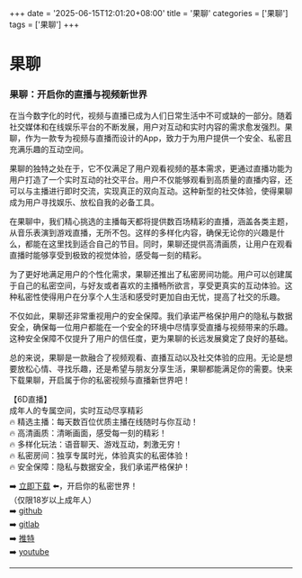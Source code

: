 +++
date = '2025-06-15T12:01:20+08:00'
title = '果聊'
categories = ['果聊']
tags = ['果聊']
+++

# 果聊

### 果聊：开启你的直播与视频新世界

在当今数字化的时代，视频与直播已成为人们日常生活中不可或缺的一部分。随着社交媒体和在线娱乐平台的不断发展，用户对互动和实时内容的需求愈发强烈。果聊，作为一款专为视频与直播而设计的App，致力于为用户提供一个安全、私密且充满乐趣的互动空间。

果聊的独特之处在于，它不仅满足了用户观看视频的基本需求，更通过直播功能为用户打造了一个实时互动的社交平台。用户不仅能够观看到高质量的直播内容，还可以与主播进行即时交流，实现真正的双向互动。这种新型的社交体验，使得果聊成为用户寻找娱乐、放松自我的必备工具。

在果聊中，我们精心挑选的主播每天都将提供数百场精彩的直播，涵盖各类主题，从音乐表演到游戏直播，无所不包。这样的多样化内容，确保无论你的兴趣是什么，都能在这里找到适合自己的节目。同时，果聊还提供高清画质，让用户在观看直播时能够享受到极致的视觉体验，感受每一刻的精彩。

为了更好地满足用户的个性化需求，果聊还推出了私密房间功能。用户可以创建属于自己的私密空间，与好友或者喜欢的主播畅所欲言，享受更真实的互动体验。这种私密性使得用户在分享个人生活和感受时更加自由无忧，提高了社交的乐趣。

不仅如此，果聊还非常重视用户的安全保障。我们承诺严格保护用户的隐私与数据安全，确保每一位用户都能在一个安全的环境中尽情享受直播与视频带来的乐趣。这种安全保障不仅提升了用户的信任度，更为果聊的长远发展奠定了良好的基础。

总的来说，果聊是一款融合了视频观看、直播互动以及社交体验的应用。无论是想要放松心情、寻找乐趣，还是希望与朋友分享生活，果聊都能满足你的需要。快来下载果聊，开启属于你的私密视频与直播新世界吧！

【6D直播】  
成年人的专属空间，实时互动尽享精彩  
🔥 精选主播：每天数百位优质主播在线随时与你互动！  
🔥 高清画质：清晰画面，感受每一刻的精彩！  
🔥 多样化玩法：语音聊天、游戏互动，刺激无穷！  
🔥 私密房间：独享专属时光，体验真实的私密体验！  
🔥 安全保障：隐私与数据安全，我们承诺严格保护！  

➡️ [立即下载](https://down123.s3.ap-east-1.amazonaws.com/down/down.html?channelCode=blog) ⬅️，开启你的私密世界！  
（仅限18岁以上成年人）  
➡️ [github](https://aldult-live.github.io/)  
➡️ [gitlab](https://seo-09598d.gitlab.io/)  
➡️ [推特](https://x.com/wegame33)  
➡️ [youtube](https://www.youtube.com/@6Dlive)  

---
